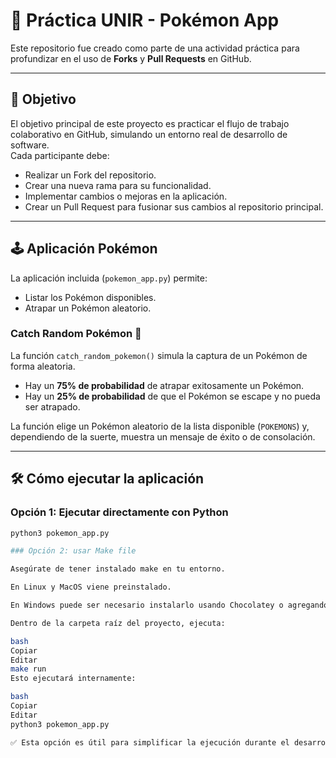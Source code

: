 # 🧩 Práctica UNIR - Pokémon App

Este repositorio fue creado como parte de una actividad práctica para profundizar en el uso de **Forks** y **Pull Requests** en GitHub.

---

## 🎯 Objetivo

El objetivo principal de este proyecto es practicar el flujo de trabajo colaborativo en GitHub, simulando un entorno real de desarrollo de software.  
Cada participante debe:

- Realizar un Fork del repositorio.
- Crear una nueva rama para su funcionalidad.
- Implementar cambios o mejoras en la aplicación.
- Crear un Pull Request para fusionar sus cambios al repositorio principal.

---

## 🕹️ Aplicación Pokémon

La aplicación incluida (`pokemon_app.py`) permite:

- Listar los Pokémon disponibles.
- Atrapar un Pokémon aleatorio.

### Catch Random Pokémon 🎲

La función `catch_random_pokemon()` simula la captura de un Pokémon de forma aleatoria.

- Hay un **75% de probabilidad** de atrapar exitosamente un Pokémon.
- Hay un **25% de probabilidad** de que el Pokémon se escape y no pueda ser atrapado.

La función elige un Pokémon aleatorio de la lista disponible (`POKEMONS`) y, dependiendo de la suerte, muestra un mensaje de éxito o de consolación.


---

## 🛠️ Cómo ejecutar la aplicación

### Opción 1: Ejecutar directamente con Python

```bash
python3 pokemon_app.py

### Opción 2: usar Make file

Asegúrate de tener instalado make en tu entorno.

En Linux y MacOS viene preinstalado.

En Windows puede ser necesario instalarlo usando Chocolatey o agregando make.exe a Git Bash.

Dentro de la carpeta raíz del proyecto, ejecuta:

bash
Copiar
Editar
make run
Esto ejecutará internamente:

bash
Copiar
Editar
python3 pokemon_app.py

✅ Esta opción es útil para simplificar la ejecución durante el desarrollo colaborativo.
